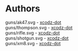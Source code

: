 # Authors

guns/ak47.svg - [xcodz-dot](https://github.com/xcodz-dot) <br/>
guns/thompson.svg - [xcodz-dot](https://github.com/xcodz-dot) <br/>
guns/rifle.svg - [xcodz-dot](https://github.com/xcodz-dot) <br/>
guns/shotgun.svg - [xcodz-dot](https://github.com/xcodz-dot) <br/>
guns/xm8.svg - [xcodz-dot](https://github.com/xcodz-dot) <br/>
